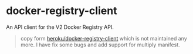 # docker-registry-client
An API client for the V2 Docker Registry API.  

> copy form [heroku/docker-registry-client](https://github.com/heroku/docker-registry-client) which is not maintained any more.
> I have fix some bugs and add support for multiply manifest.
